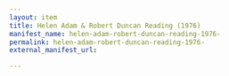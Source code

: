 ```yaml
---
layout: item
title: Helen Adam & Robert Duncan Reading (1976)
manifest_name: helen-adam-robert-duncan-reading-1976-
permalink: helen-adam-robert-duncan-reading-1976-
external_manifest_url: 

---
```

<!-- Add an essay or interpretive material below this line,
using HTML or markdown.  Do not modify this file above this line -->
